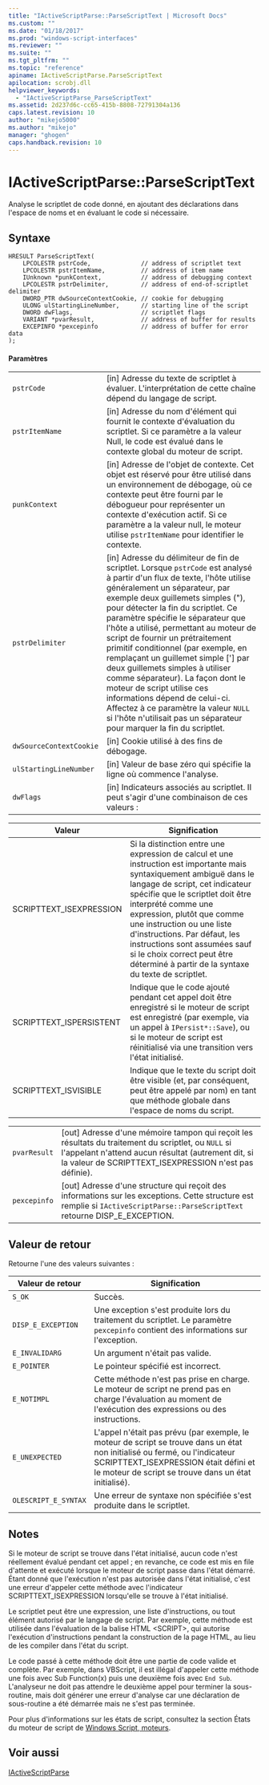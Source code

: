 ```yaml
---
title: "IActiveScriptParse::ParseScriptText | Microsoft Docs"
ms.custom: ""
ms.date: "01/18/2017"
ms.prod: "windows-script-interfaces"
ms.reviewer: ""
ms.suite: ""
ms.tgt_pltfrm: ""
ms.topic: "reference"
apiname: IActiveScriptParse.ParseScriptText
apilocation: scrobj.dll
helpviewer_keywords: 
  - "IActiveScriptParse_ParseScriptText"
ms.assetid: 2d237d6c-cc65-415b-8808-72791304a136
caps.latest.revision: 10
author: "mikejo5000"
ms.author: "mikejo"
manager: "ghogen"
caps.handback.revision: 10
---
```

# IActiveScriptParse::ParseScriptText
Analyse le scriptlet de code donné, en ajoutant des déclarations dans l'espace de noms et en évaluant le code si nécessaire.  
  
## Syntaxe  
  
```  
HRESULT ParseScriptText(  
    LPCOLESTR pstrCode,              // address of scriptlet text  
    LPCOLESTR pstrItemName,          // address of item name  
    IUnknown *punkContext,           // address of debugging context  
    LPCOLESTR pstrDelimiter,         // address of end-of-scriptlet delimiter  
    DWORD_PTR dwSourceContextCookie, // cookie for debugging  
    ULONG ulStartingLineNumber,      // starting line of the script  
    DWORD dwFlags,                   // scriptlet flags  
    VARIANT *pvarResult,             // address of buffer for results  
    EXCEPINFO *pexcepinfo            // address of buffer for error data  
);  
```  
  
#### Paramètres  
  
|||  
|-|-|  
|`pstrCode`|\[in\] Adresse du texte de scriptlet à évaluer.  L'interprétation de cette chaîne dépend du langage de script.|  
|`pstrItemName`|\[in\] Adresse du nom d'élément qui fournit le contexte d'évaluation du scriptlet.  Si ce paramètre a la valeur Null, le code est évalué dans le contexte global du moteur de script.|  
|`punkContext`|\[in\] Adresse de l'objet de contexte.  Cet objet est réservé pour être utilisé dans un environnement de débogage, où ce contexte peut être fourni par le débogueur pour représenter un contexte d'exécution actif.  Si ce paramètre a la valeur null, le moteur utilise `pstrItemName` pour identifier le contexte.|  
|`pstrDelimiter`|\[in\] Adresse du délimiteur de fin de scriptlet.  Lorsque `pstrCode` est analysé à partir d'un flux de texte, l'hôte utilise généralement un séparateur, par exemple deux guillemets simples \("\), pour détecter la fin du scriptlet.  Ce paramètre spécifie le séparateur que l'hôte a utilisé, permettant au moteur de script de fournir un prétraitement primitif conditionnel \(par exemple, en remplaçant un guillemet simple \['\] par deux guillemets simples à utiliser comme séparateur\).  La façon dont le moteur de script utilise ces informations dépend de celui\-ci.  Affectez à ce paramètre la valeur `NULL` si l'hôte n'utilisait pas un séparateur pour marquer la fin du scriptlet.|  
|`dwSourceContextCookie`|\[in\] Cookie utilisé à des fins de débogage.|  
|`ulStartingLineNumber`|\[in\] Valeur de base zéro qui spécifie la ligne où commence l'analyse.|  
|`dwFlags`|\[in\] Indicateurs associés au scriptlet.  Il peut s'agir d'une combinaison de ces valeurs :|  
  
|Valeur|Signification|  
|------------|-------------------|  
|SCRIPTTEXT\_ISEXPRESSION|Si la distinction entre une expression de calcul et une instruction est importante mais syntaxiquement ambiguë dans le langage de script, cet indicateur spécifie que le scriptlet doit être interprété comme une expression, plutôt que comme une instruction ou une liste d'instructions.  Par défaut, les instructions sont assumées sauf si le choix correct peut être déterminé à partir de la syntaxe du texte de scriptlet.|  
|SCRIPTTEXT\_ISPERSISTENT|Indique que le code ajouté pendant cet appel doit être enregistré si le moteur de script est enregistré \(par exemple, via un appel à `IPersist*::Save`\), ou si le moteur de script est réinitialisé via une transition vers l'état initialisé.|  
|SCRIPTTEXT\_ISVISIBLE|Indique que le texte du script doit être visible \(et, par conséquent, peut être appelé par nom\) en tant que méthode globale dans l'espace de noms du script.|  
  
|||  
|-|-|  
|`pvarResult`|\[out\] Adresse d'une mémoire tampon qui reçoit les résultats du traitement du scriptlet, ou `NULL` si l'appelant n'attend aucun résultat \(autrement dit, si la valeur de SCRIPTTEXT\_ISEXPRESSION n'est pas définie\).|  
|`pexcepinfo`|\[out\] Adresse d'une structure qui reçoit des informations sur les exceptions.  Cette structure est remplie si `IActiveScriptParse::ParseScriptText` retourne DISP\_E\_EXCEPTION.|  
  
## Valeur de retour  
 Retourne l'une des valeurs suivantes :  
  
|Valeur de retour|Signification|  
|----------------------|-------------------|  
|`S_OK`|Succès.|  
|`DISP_E_EXCEPTION`|Une exception s'est produite lors du traitement du scriptlet.  Le paramètre `pexcepinfo` contient des informations sur l'exception.|  
|`E_INVALIDARG`|Un argument n'était pas valide.|  
|`E_POINTER`|Le pointeur spécifié est incorrect.|  
|`E_NOTIMPL`|Cette méthode n'est pas prise en charge.  Le moteur de script ne prend pas en charge l'évaluation au moment de l'exécution des expressions ou des instructions.|  
|`E_UNEXPECTED`|L'appel n'était pas prévu \(par exemple, le moteur de script se trouve dans un état non initialisé ou fermé, ou l'indicateur SCRIPTTEXT\_ISEXPRESSION était défini et le moteur de script se trouve dans un état initialisé\).|  
|`OLESCRIPT_E_SYNTAX`|Une erreur de syntaxe non spécifiée s'est produite dans le scriptlet.|  
  
## Notes  
 Si le moteur de script se trouve dans l'état initialisé, aucun code n'est réellement évalué pendant cet appel ; en revanche, ce code est mis en file d'attente et exécuté lorsque le moteur de script passe dans l'état démarré.  Étant donné que l'exécution n'est pas autorisée dans l'état initialisé, c'est une erreur d'appeler cette méthode avec l'indicateur SCRIPTTEXT\_ISEXPRESSION lorsqu'elle se trouve à l'état initialisé.  
  
 Le scriptlet peut être une expression, une liste d'instructions, ou tout élément autorisé par le langage de script.  Par exemple, cette méthode est utilisée dans l'évaluation de la balise HTML \<SCRIPT\>, qui autorise l'exécution d'instructions pendant la construction de la page HTML, au lieu de les compiler dans l'état du script.  
  
 Le code passé à cette méthode doit être une partie de code valide et complète.  Par exemple, dans VBScript, il est illégal d'appeler cette méthode une fois avec Sub Function\(x\) puis une deuxième fois avec `End Sub`.  L'analyseur ne doit pas attendre le deuxième appel pour terminer la sous\-routine, mais doit générer une erreur d'analyse car une déclaration de sous\-routine a été démarrée mais ne s'est pas terminée.  
  
 Pour plus d'informations sur les états de script, consultez la section États du moteur de script de [Windows Script, moteurs](../../winscript/windows-script-engines.md).  
  
## Voir aussi  
 [IActiveScriptParse](../../winscript/reference/iactivescriptparse.md)